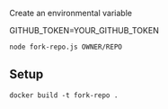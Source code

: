 Create an environmental variable

GITHUB_TOKEN=YOUR_GITHUB_TOKEN 

```
node fork-repo.js OWNER/REPO
```

## Setup

```
docker build -t fork-repo .
```